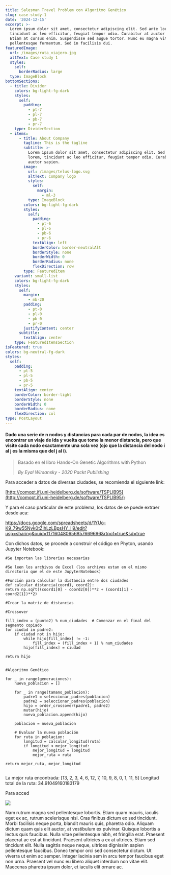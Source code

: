 ```yaml
---
title: Salesman Travel Problem con Algoritmo Genético
slug: case-study-1
date: '2024-12-15'
excerpt: >-
  Lorem ipsum dolor sit amet, consectetur adipiscing elit. Sed ante lorem,
  tincidunt ac leo efficitur, feugiat tempor odio. Curabitur at auctor sapien.
  Etiam at cursus enim. Suspendisse sed augue tortor. Nunc eu magna vitae lorem
  pellentesque fermentum. Sed in facilisis dui.
featuredImage:
  url: /images/ruta_viajero.jpg
  altText: Case study 1
  styles:
    self:
      borderRadius: large
  type: ImageBlock
bottomSections:
  - title: Divider
    colors: bg-light-fg-dark
    styles:
      self:
        padding:
          - pt-7
          - pl-7
          - pb-7
          - pr-7
    type: DividerSection
  - items:
      - title: About Company
        tagline: This is the tagline
        subtitle: >-
          Lorem ipsum dolor sit amet, consectetur adipiscing elit. Sed ante
          lorem, tincidunt ac leo efficitur, feugiat tempor odio. Curabitur at
          auctor sapien.
        image:
          url: /images/telus-logo.svg
          altText: Company logo
          styles:
            self:
              margin:
                - ml-3
          type: ImageBlock
        colors: bg-light-fg-dark
        styles:
          self:
            padding:
              - pt-6
              - pl-6
              - pb-6
              - pr-6
            textAlign: left
            borderColor: border-neutralAlt
            borderStyle: none
            borderWidth: 0
            borderRadius: none
            flexDirection: row
        type: FeaturedItem
    variant: small-list
    colors: bg-light-fg-dark
    styles:
      self:
        margin:
          - mb-20
        padding:
          - pt-0
          - pl-0
          - pb-0
          - pr-0
        justifyContent: center
      subtitle:
        textAlign: center
    type: FeaturedItemsSection
isFeatured: true
colors: bg-neutral-fg-dark
styles:
  self:
    padding:
      - pt-5
      - pl-5
      - pb-5
      - pr-5
    textAlign: center
    borderColor: border-light
    borderStyle: none
    borderWidth: 0
    borderRadius: none
    flexDirection: col
type: PostLayout
---
```

#### Dado una serie de n nodos y distancias para cada par de nodos, la idea es encontrar un viaje de ida y vuelta que tome la menor distancia, pero que visite cada nodo exactamente una sola vez (ojo que la distancia del nodo i al j es la misma que del j al i).

> Basado en el libro Hands-On Genetic Algorithms with Python
>
> *By Eyal Wirsansky - 2020 Packt Publishing*

Para acceder a datos de diversas ciudades, se recomienda el siguiente link:

[http://comopt.ifi.uni-heidelberg.de/software/TSPLIB95](http://comopt.ifi.uni-heidelberg.de/software/TSPLIB95/)

Y para el caso particular de este problema, los datos de se puede extraer desde aca:

<https://docs.google.com/spreadsheets/d/1YUo-K9_79w55Nyk0tZihLzLBpsHY_Ij9/edit?usp=sharing&ouid=117160480656857669696&rtpof=true&sd=true>

Con dichos datos, se procede a construir el código en Phyton, usando Jupyter Notebook:

```
#Se importan las librerias necesarias
```

```
#Se leen los archivos de Excel (los archivos estan en el mismo directorio que el de este JupyterNotebook)
```

```
#Función para calcular la distancia entre dos ciudades
def calcular_distancia(coord1, coord2):
return np.sqrt((coord1[0] - coord2[0])**2 + (coord1[1] - coord2[1])**2)
```

```
#Crear la matriz de distancias
```

```
#Crossover
```

```
fill_index = (punto2) % num_ciudades  # Comenzar en el final del segmento copiado
for ciudad in padre2:
    if ciudad not in hijo:
        while hijo[fill_index] != -1:
            fill_index = (fill_index + 1) % num_ciudades
        hijo[fill_index] = ciudad

return hijo


```

```
#Algoritmo Genético
```

```
for _ in range(generaciones):
    nueva_poblacion = []

    for _ in range(tamano_poblacion):
        padre1 = seleccionar_padres(poblacion)
        padre2 = seleccionar_padres(poblacion)
        hijo = order_crossover(padre1, padre2)
        mutar(hijo)
        nueva_poblacion.append(hijo)

    poblacion = nueva_poblacion

    # Evaluar la nueva población
    for ruta in poblacion:
        longitud = calcular_longitud(ruta)
        if longitud < mejor_longitud:
            mejor_longitud = longitud
            mejor_ruta = ruta

return mejor_ruta, mejor_longitud


```

La mejor ruta encontrada: \[13, 2, 3, 4, 6, 12, 7, 10, 9, 8, 0, 1, 11, 5]
Longitud total de la ruta: 34.91049160183179

Para acced

![](/images/ruta_viajero.jpg)

Nam rutrum magna sed pellentesque lobortis. Etiam quam mauris, iaculis eget ex ac, rutrum scelerisque nisl. Cras finibus dictum ex sed tincidunt. Morbi facilisis neque porta, blandit mauris quis, pharetra odio. Aliquam dictum quam quis elit auctor, at vestibulum ex pulvinar. Quisque lobortis a lectus quis faucibus. Nulla vitae pellentesque nibh, et fringilla erat. Praesent placerat ac est at tincidunt. Praesent ultricies a ex at ultrices. Etiam sed tincidunt elit. Nulla sagittis neque neque, ultrices dignissim sapien pellentesque faucibus. Donec tempor orci sed consectetur dictum. Ut viverra ut enim ac semper. Integer lacinia sem in arcu tempor faucibus eget non urna. Praesent vel nunc eu libero aliquet interdum non vitae elit. Maecenas pharetra ipsum dolor, et iaculis elit ornare ac.
